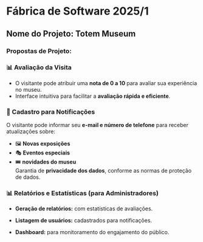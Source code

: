 # Fábrica de Software 2025/1  

## Nome do Projeto: Totem Museum

### Propostas de Projeto:

### 📊 Avaliação da Visita  
- O visitante pode atribuir uma **nota de 0 a 10** para avaliar sua experiência no museu.  
- Interface intuitiva para facilitar a **avaliação rápida e eficiente**.  

### 📩 Cadastro para Notificações  
 O visitante pode informar seu **e-mail e número de telefone** para receber atualizações sobre:  
   - 🖼 **Novas exposições**  
   - 🎭 **Eventos especiais**  
   - 🎟 **novidades do museu**  
 Garantia de **privacidade dos dados**, conforme as normas de proteção de dados.  

### 📊 Relatórios e Estatísticas (para Administradores)  

- **Geração de relatórios:** 
  com estatísticas de avaliações.

- **Listagem de usuários:** cadastrados para notificações.

 - **Dashboard:** para monitoramento do engajamento do público.  
